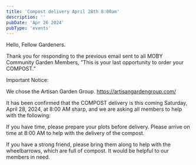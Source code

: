 ```yaml
---
title: 'Compost delivery April 28th 8:00am'
description: ''
pubDate: 'Apr 26 2024'
pubType: 'events'
---
```

Hello, Fellow Gardeners.

Thank you for responding to the previous email sent to all MOBY Community Garden Members, ”This is your last opportunity to order your COMPOST.”

Important Notice:

We chose the Artisan Garden Group. https://artisangardengroup.com/  

It has been confirmed that the COMPOST delivery is this coming Saturday, April 28, 2024, at 8:00 AM sharp, and we are asking all members to help with the following:

If you have time, please prepare your plots before delivery. 
Please arrive on time at 8:00 AM to help with the delivery of the compost. 

If you have a strong friend, please bring them along to help with the wheelbarrows, which are full of compost. It would be helpful to our members in need.


